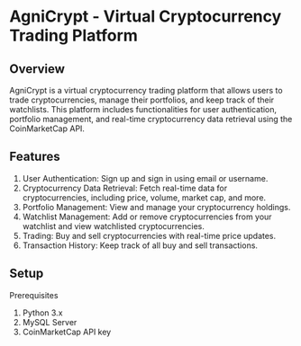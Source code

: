 # AgniCrypt - Virtual Cryptocurrency Trading Platform
## Overview
AgniCrypt is a virtual cryptocurrency trading platform that allows users to trade cryptocurrencies, manage their portfolios, and keep track of their watchlists. This platform includes functionalities for user authentication, portfolio management, and real-time cryptocurrency data retrieval using the CoinMarketCap API.

## Features
1. User Authentication: Sign up and sign in using email or username.
2. Cryptocurrency Data Retrieval: Fetch real-time data for cryptocurrencies, including price, volume, market cap, and more.
3. Portfolio Management: View and manage your cryptocurrency holdings.
4. Watchlist Management: Add or remove cryptocurrencies from your watchlist and view watchlisted cryptocurrencies.
5. Trading: Buy and sell cryptocurrencies with real-time price updates.
6. Transaction History: Keep track of all buy and sell transactions.
## Setup
Prerequisites
1. Python 3.x
2. MySQL Server
3. CoinMarketCap API key
